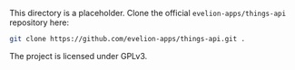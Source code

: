 This directory is a placeholder. Clone the official `evelion-apps/things-api` repository here:

```bash
git clone https://github.com/evelion-apps/things-api.git .
```

The project is licensed under GPLv3.
